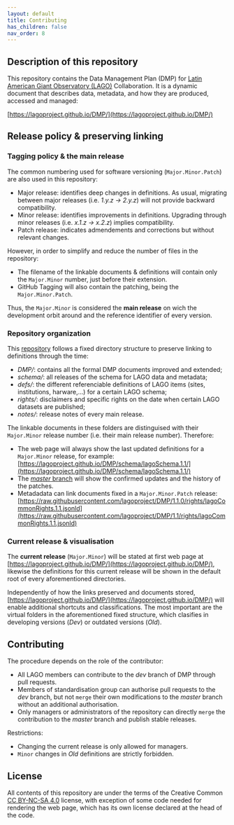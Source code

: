 ```yaml
---
layout: default
title: Contributing
has_children: false
nav_order: 8
---
```


## Description of this repository

This repository contains the Data Management Plan (DMP) for [Latin American Giant Observatory (LAGO)](http://lagoproject.net/) Collaboration. It is a dynamic document that describes data, metadata, and how they are produced, accessed and managed:

[https://lagoproject.github.io/DMP/](https://lagoproject.github.io/DMP/)

## Release policy & preserving linking

### Tagging policy & the main release

The common numbering used for software versioning (`Major.Minor.Patch`) are also used in this repository:
- Major release: identifies deep changes in definitions. As usual, migrating between major releases (i.e. *1.y.z -> 2.y.z*) will not provide backward compatibility.
- Minor release: identifies improvements in definitions. Upgrading through minor releases (i.e. *x.1.z -> x.2.z*) implies compatibility.
- Patch release: indicates admendements and corrections but without relevant changes.

However, in order to simplify and reduce the number of files in the repository:
- The filename of the linkable documents & definitions will contain only the `Major.Minor` number, just before their extension.
- GitHub Tagging will also contain the patching, being the `Major.Minor.Patch`. 

Thus, the `Major.Minor` is considered the **main release** on wich the development orbit around and the reference identifier of every version. 

### Repository organization 

This [repository](https://github.com/lagoproject/DMP/) follows a fixed directory structure to preserve linking to definitions through the time:
- *DMP/*: contains all the formal DMP documents improved and extended; 
- *schema/*: all releases of the schema for LAGO data and metadata;
- *defs/*: the different referenciable definitions of LAGO items (sites, institutions, harware,...) for a certain LAGO schema;
- *rights/*: disclaimers and specific rights on the date when certain LAGO datasets are published;
- *notes/*: release notes of every main release.

The linkable documents in these folders are distinguised with their `Major.Minor` release number (i.e. their main release number). Therefore:
- The web page will always show the last updated definitions for a `Major.Minor` release, for example: [https://lagoproject.github.io/DMP/schema/lagoSchema.1.1/](https://lagoproject.github.io/DMP/schema/lagoSchema.1.1/)
- The [*master* branch](https://github.com/lagoproject/DMP/) will show the confirmed updates and the history of the patches.
- Metadadata can link documents fixed in a `Major.Minor.Patch` release: [https://raw.githubusercontent.com/lagoproject/DMP/1.1.0/rights/lagoCommonRights.1.1.jsonld](https://raw.githubusercontent.com/lagoproject/DMP/1.1/rights/lagoCommonRights.1.1.jsonld)

### Current release & visualisation

The **current release** (`Major.Minor`) will be stated at first web page at [https://lagoproject.github.io/DMP/](https://lagoproject.github.io/DMP/), likewise the definitions for this current release will be shown in the default root of every aforementioned directories. 

Independently of how the links preserved and documents stored, [https://lagoproject.github.io/DMP/](https://lagoproject.github.io/DMP/) will enable additional shortcuts and classifications. The most important are the virtual folders in the aforementioned fixed structure, which clasifies in developing versions (*Dev*) or outdated versions (*Old*).


## Contributing

The procedure depends on the role of the contributor:
- All LAGO members can contribute to the *dev* branch of DMP through pull requests.
- Members of standardisation group can authorise pull requests to the *dev* branch, but not `merge` their own modifications to the *master* branch without an additional authorisation.
- Only managers or administrators of the repository can directly `merge` the contribution to the *master* branch and publish stable releases.

Restrictions:
- Changing the current release is only allowed for managers.
- `Minor` changes in *Old* definitions are strictly forbidden.


## License

All contents of this repository are under the terms of the Creative Common [CC BY-NC-SA 4.0](./LICENSE) license, with exception of some code needed for rendering the web page, which has its own license declared at the head of the code.  
